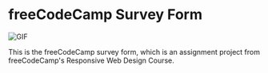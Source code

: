 # freeCodeCamp Survey Form

![GIF](gif.gif)

 This is the freeCodeCamp survey form, which is an assignment project from freeCodeCamp's Responsive Web Design Course.
